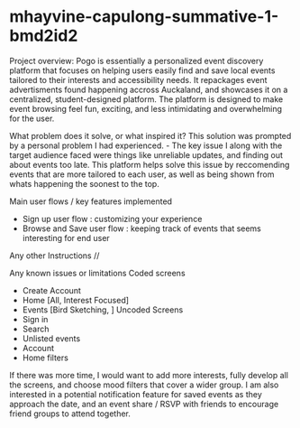 # mhayvine-capulong-summative-1-bmd2id2

Project overview:
Pogo is essentially a personalized event discovery platform that focuses on helping users easily find and save local events tailored to their interests and accessibility needs. It repackages event advertisments found happening accross Auckaland, and showcases it on a centralized, student-designed platform. The platform is designed to make event browsing feel fun, exciting, and less intimidating and overwhelming for the user. 

What problem does it solve, or what inspired it?
This solution was prompted by a personal problem I had experienced. -
The key issue I along with the target audience faced were things like unreliable updates, and finding out about events too late. This platform helps solve this issue by reccomending events that are more tailored to each user, as well as being shown from whats happening the soonest to the top. 

Main user flows / key features implemented 
- Sign up user flow : customizing your experience 
- Browse and Save user flow : keeping track of events that seems interesting for end user

Any other Instructions
//

Any known issues or limitations
Coded screens 
- Create Account
- Home [All, Interest Focused]
- Events [Bird Sketching,     ]
Uncoded Screens 
- Sign in
- Search
- Unlisted events 
- Account
- Home filters

If there was more time, I would want to add more interests, fully develop all the screens, and choose mood filters that cover a wider group. I am also interested in a potential notification feature for saved events as they approach the date, and an event share / RSVP with friends to encourage friend groups to attend together. 